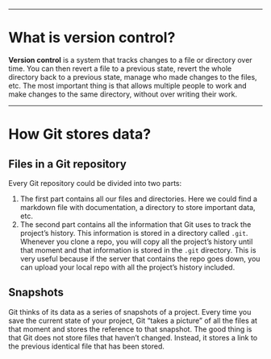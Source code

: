 ***
# What is version control?

**Version control** is a system that tracks changes to a file or directory over time. You can then revert a file to a previous state, revert the whole directory back to a previous state, manage who made changes to the files, etc.
The most important thing is that allows multiple people to work and make changes to the same directory, without over writing their work.
***
# How Git stores data?

## Files in a Git repository

Every Git repository could be divided into two parts:
1. The first part contains all our files and directories. Here we could find a markdown file with documentation, a directory to store important data, etc.
2. The second part contains all the information that Git uses to track the project’s history. This information is stored in a directory called `.git`.
   Whenever you clone a repo, you will copy all the project’s history until that moment and that information is stored in the `.git` directory. This is very useful because if the server that contains the repo goes down, you can upload your local repo with all the project’s history included.
## Snapshots

Git thinks of its data as a series of snapshots of a project. Every time you save the current state of your project, Git “takes a picture” of all the files at that moment and stores the reference to that snapshot.
The good thing is that Git does not store files that haven’t changed. Instead, it stores a link to the previous identical file that has been stored.